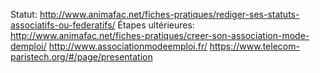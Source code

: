
Statut: http://www.animafac.net/fiches-pratiques/rediger-ses-statuts-associatifs-ou-federatifs/
Étapes ultérieures: http://www.animafac.net/fiches-pratiques/creer-son-association-mode-demploi/
http://www.associationmodeemploi.fr/
https://www.telecom-paristech.org/#/page/presentation
